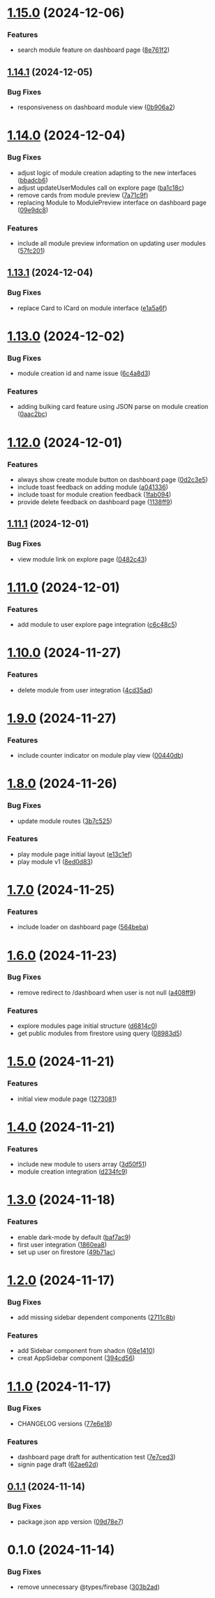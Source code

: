 # [1.15.0](https://github.com/leogrigs/easy-cards/compare/v1.14.1...v1.15.0) (2024-12-06)


### Features

* search module feature on dashboard page ([8e761f2](https://github.com/leogrigs/easy-cards/commit/8e761f2957fe86c9725229bb41166f4a4ee1064b))

## [1.14.1](https://github.com/leogrigs/easy-cards/compare/v1.14.0...v1.14.1) (2024-12-05)


### Bug Fixes

* responsiveness on dashboard module view ([0b906a2](https://github.com/leogrigs/easy-cards/commit/0b906a245f7e27a31cad244a3675c423c9110f44))

# [1.14.0](https://github.com/leogrigs/easy-cards/compare/v1.13.1...v1.14.0) (2024-12-04)


### Bug Fixes

* adjust logic of module creation adapting to the new interfaces ([bbadcb6](https://github.com/leogrigs/easy-cards/commit/bbadcb6918bdfee316dede6051ed86baa603e18f))
* adjust updateUserModules call on explore page ([ba1c18c](https://github.com/leogrigs/easy-cards/commit/ba1c18c0fc70876ba5bf0467d30512d280853d33))
* remove cards from module preview ([7a71c9f](https://github.com/leogrigs/easy-cards/commit/7a71c9f44ac9c2e69afedd9785fee7adbd04776d))
* replacing Module to ModulePreview interface on dashboard page ([09e9dc8](https://github.com/leogrigs/easy-cards/commit/09e9dc8e35a9045a4887f999bf1bafc4aec76726))


### Features

* include all module preview information on updating user modules ([57fc201](https://github.com/leogrigs/easy-cards/commit/57fc201096f6c3c6c25d549c93785ae8f43da7ff))

## [1.13.1](https://github.com/leogrigs/easy-cards/compare/v1.13.0...v1.13.1) (2024-12-04)


### Bug Fixes

* replace Card to ICard on module interface ([e1a5a6f](https://github.com/leogrigs/easy-cards/commit/e1a5a6f2c0f39c3e1868b6676c0b06b4c1541951))

# [1.13.0](https://github.com/leogrigs/easy-cards/compare/v1.12.0...v1.13.0) (2024-12-02)


### Bug Fixes

* module creation id and name issue ([6c4a8d3](https://github.com/leogrigs/easy-cards/commit/6c4a8d3112310947c7b80b8f70c8923571113799))


### Features

* adding bulking card feature using JSON parse on module creation ([0aac2bc](https://github.com/leogrigs/easy-cards/commit/0aac2bcb3b32bd4270385e2134ae8f9a06c295f2))

# [1.12.0](https://github.com/leogrigs/easy-cards/compare/v1.11.1...v1.12.0) (2024-12-01)


### Features

* always show create module button on dashboard page ([0d2c3e5](https://github.com/leogrigs/easy-cards/commit/0d2c3e5ca718b33b44462bbc49723f359ba8ad55))
* include toast feedback on adding module ([a041336](https://github.com/leogrigs/easy-cards/commit/a04133630f0bb8b313e2b2f7001f00d43a292c21))
* include toast for module creation feedback ([1fab094](https://github.com/leogrigs/easy-cards/commit/1fab09446dc1255e3d5f0898e1c5600440f6fca7))
* provide delete feedback on dashboard page ([1138ff9](https://github.com/leogrigs/easy-cards/commit/1138ff94e0c96b28016c2386b33efbf1c6e0b1b9))

## [1.11.1](https://github.com/leogrigs/easy-cards/compare/v1.11.0...v1.11.1) (2024-12-01)


### Bug Fixes

* view module link on explore page ([0482c43](https://github.com/leogrigs/easy-cards/commit/0482c43c4ef85b889b324a7ba9378151ccd644bf))

# [1.11.0](https://github.com/leogrigs/easy-cards/compare/v1.10.0...v1.11.0) (2024-12-01)


### Features

* add module to user explore page integration ([c6c48c5](https://github.com/leogrigs/easy-cards/commit/c6c48c5cafe8fdfd69319ce998d4bbfbf9da17f3))

# [1.10.0](https://github.com/leogrigs/easy-cards/compare/v1.9.0...v1.10.0) (2024-11-27)


### Features

* delete module from user integration ([4cd35ad](https://github.com/leogrigs/easy-cards/commit/4cd35adb02987e8c55ee41b12e3e9d6ddbc84a96))

# [1.9.0](https://github.com/leogrigs/easy-cards/compare/v1.8.0...v1.9.0) (2024-11-27)


### Features

* include counter indicator on module play view ([00440db](https://github.com/leogrigs/easy-cards/commit/00440dbf658ee46e6f8f0f19ae75fa91c6332350))

# [1.8.0](https://github.com/leogrigs/easy-cards/compare/v1.7.0...v1.8.0) (2024-11-26)


### Bug Fixes

* update module routes ([3b7c525](https://github.com/leogrigs/easy-cards/commit/3b7c525a126cce9dddc1553c1162cfe0e819ee64))


### Features

* play module page initial layout ([e13c1ef](https://github.com/leogrigs/easy-cards/commit/e13c1efbdcbf309b11760371d6ea14999073d1f0))
* play module v1 ([8ed0d83](https://github.com/leogrigs/easy-cards/commit/8ed0d835634decf38a5f1175ea49eed2f92c8228))

# [1.7.0](https://github.com/leogrigs/easy-cards/compare/v1.6.0...v1.7.0) (2024-11-25)


### Features

* include loader on dashboard page ([564beba](https://github.com/leogrigs/easy-cards/commit/564beba081cf06ad2e3507bf52a2b5bf498b31f2))

# [1.6.0](https://github.com/leogrigs/easy-cards/compare/v1.5.0...v1.6.0) (2024-11-23)


### Bug Fixes

* remove redirect to /dashboard when user is not null ([a408ff9](https://github.com/leogrigs/easy-cards/commit/a408ff9a6655ea95ce7f02f34a20b498d8cd354c))


### Features

* explore modules page initial structure ([d6814c0](https://github.com/leogrigs/easy-cards/commit/d6814c0f77521036ebdf8097399bd72d9b31cee0))
* get public modules from firestore using query ([08983d5](https://github.com/leogrigs/easy-cards/commit/08983d5121fdb3806d6eb2f7d026058edac5cccb))

# [1.5.0](https://github.com/leogrigs/easy-cards/compare/v1.4.0...v1.5.0) (2024-11-21)


### Features

* initial view module page ([1273081](https://github.com/leogrigs/easy-cards/commit/12730814142daeb0e723dd3634feb61e4e6ff952))

# [1.4.0](https://github.com/leogrigs/easy-cards/compare/v1.3.0...v1.4.0) (2024-11-21)


### Features

* include new module to users array ([3d50f51](https://github.com/leogrigs/easy-cards/commit/3d50f51420b42d8c9d62029356f8fa8189490658))
* module creation integration ([d234fc9](https://github.com/leogrigs/easy-cards/commit/d234fc94130412994614cb14b7b874ec5a624b94))

# [1.3.0](https://github.com/leogrigs/easy-cards/compare/v1.2.0...v1.3.0) (2024-11-18)


### Features

* enable dark-mode by default ([baf7ac9](https://github.com/leogrigs/easy-cards/commit/baf7ac9d9605b1b1ef5f2bd97f3a8f909d679375))
* first user integration ([1860ea8](https://github.com/leogrigs/easy-cards/commit/1860ea8df83c7e96794c18983632f66a3dcca387))
* set up user on firestore ([49b71ac](https://github.com/leogrigs/easy-cards/commit/49b71acf49bea2791c91030b6acf542b57fd21b3))

# [1.2.0](https://github.com/leogrigs/easy-cards/compare/v1.1.0...v1.2.0) (2024-11-17)


### Bug Fixes

* add missing sidebar dependent components ([2711c8b](https://github.com/leogrigs/easy-cards/commit/2711c8bd871dd78ed692d9104c74d1bb94293401))


### Features

* add Sidebar component from shadcn ([08e1410](https://github.com/leogrigs/easy-cards/commit/08e1410bd7bf0f24e7fb9cc1897e3987bf25de37))
* creat AppSidebar component ([394cd56](https://github.com/leogrigs/easy-cards/commit/394cd564ee0010904e847a89b2c639899698a00b))

# [1.1.0](https://github.com/leogrigs/easy-cards/compare/v1.0.1...v1.1.0) (2024-11-17)


### Bug Fixes

* CHANGELOG versions ([77e6e18](https://github.com/leogrigs/easy-cards/commit/77e6e18d59216b6c6cf4b670c373fcb6d7f46dd5))


### Features

* dashboard page draft for authentication test ([7e7ced3](https://github.com/leogrigs/easy-cards/commit/7e7ced3e673e3747a6342e960f4daac987aaf377))
* signin page draft ([62ae62d](https://github.com/leogrigs/easy-cards/commit/62ae62d732dccc8b6151ad2452c1fd1093394702))

## [0.1.1](https://github.com/leogrigs/easy-cards/compare/v1.0.0...v1.0.1) (2024-11-14)

### Bug Fixes

- package.json app version ([09d78e7](https://github.com/leogrigs/easy-cards/commit/09d78e75fe7df27cce8e7edc918cc616571ee8c2))

# 0.1.0 (2024-11-14)

### Bug Fixes

- remove unnecessary @types/firebase ([303b2ad](https://github.com/leogrigs/easy-cards/commit/303b2ad01077e325d6ec0792526993dab72008ec))
